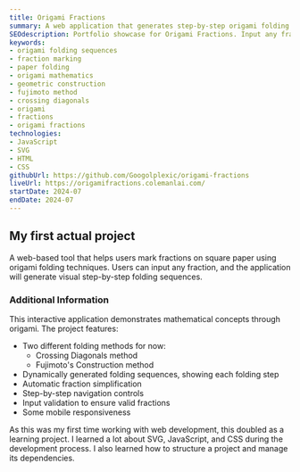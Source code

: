 ```yaml
---
title: Origami Fractions
summary: A web application that generates step-by-step origami folding sequences to mark any fraction on a square piece of paper.
SEOdescription: Portfolio showcase for Origami Fractions. Input any fraction to get step-by-step folding sequences that will help you mark that fraction on a square piece of paper using different origami methods.
keywords:
- origami folding sequences
- fraction marking
- paper folding
- origami mathematics
- geometric construction
- fujimoto method
- crossing diagonals
- origami
- fractions
- origami fractions
technologies: 
- JavaScript
- SVG
- HTML
- CSS
githubUrl: https://github.com/Googolplexic/origami-fractions
liveUrl: https://origamifractions.colemanlai.com/
startDate: 2024-07
endDate: 2024-07
---
```


## My first actual project

A web-based tool that helps users mark fractions on square paper using origami folding techniques. Users can input any fraction, and the application will generate visual step-by-step folding sequences.

### Additional Information

This interactive application demonstrates mathematical concepts through origami. The project features:

- Two different folding methods for now:
  - Crossing Diagonals method
  - Fujimoto's Construction method
- Dynamically generated folding sequences, showing each folding step
- Automatic fraction simplification
- Step-by-step navigation controls
- Input validation to ensure valid fractions
- Some mobile responsiveness

As this was my first time working with web development, this doubled as a learning project. I learned a lot about SVG, JavaScript, and CSS during the development process. I also learned how to structure a project and manage its dependencies.
